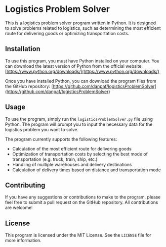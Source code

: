 # Logistics Problem Solver

This is a logistics problem solver program written in Python. It is designed to solve problems related to logistics, such as determining the most efficient route for delivering goods or optimizing transportation costs.

## Installation

To use this program, you must have Python installed on your computer. You can download the latest version of Python from the official website: [https://www.python.org/downloads/](https://www.python.org/downloads/)

Once you have installed Python, you can download the program files from the GitHub repository: [https://github.com/danpaf/logisticsProblemSolver](https://github.com/danpaf/logisticsProblemSolver)

## Usage

To use the program, simply run the `logisticsProblemSolver.py` file using Python. The program will prompt you to input the necessary data for the logistics problem you want to solve.

The program currently supports the following features:

- Calculation of the most efficient route for delivering goods
- Optimization of transportation costs by selecting the best mode of transportation (e.g. truck, train, ship, etc.)
- Handling of multiple warehouses and delivery destinations
- Calculation of delivery times based on distance and transportation mode

## Contributing

If you have any suggestions or contributions to make to the program, please feel free to submit a pull request on the GitHub repository. All contributions are welcome!

## License

This program is licensed under the MIT License. See the `LICENSE` file for more information.

